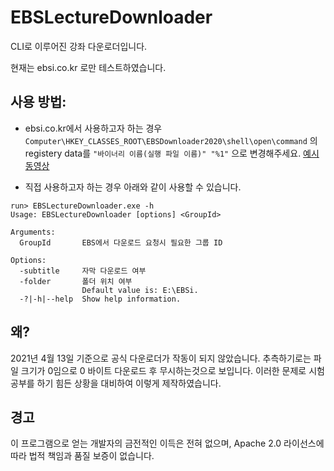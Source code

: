 # EBSLectureDownloader

CLI로 이루어진 강좌 다운로더입니다.

현재는 ebsi.co.kr 로만 테스트하였습니다.
## 사용 방법:

- ebsi.co.kr에서 사용하고자 하는 경우
`Computer\HKEY_CLASSES_ROOT\EBSDownloader2020\shell\open\command` 의 registery data를  `"바이너리 이름(실행 파일 이름)" "%1"` 으로 변경해주세요. [예시 동영상](https://youtu.be/JTaxT62v-04)

- 직접 사용하고자 하는 경우 아래와 같이 사용할 수 있습니다.
```
run> EBSLectureDownloader.exe -h
Usage: EBSLectureDownloader [options] <GroupId>

Arguments:
  GroupId       EBS에서 다운로드 요청시 필요한 그룹 ID

Options:
  -subtitle     자막 다운로드 여부
  -folder       폴더 위치 여부
                Default value is: E:\EBSi.
  -?|-h|--help  Show help information.
```

## 왜?
2021년 4월 13일 기준으로 공식 다운로더가 작동이 되지 않았습니다. 
추측하기로는 파일 크기가 0임으로 0 바이트 다운로드 후 무시하는것으로 보입니다.
이러한 문제로 시험공부를 하기 힘든 상황을 대비하여 이렇게 제작하였습니다.

## 경고
이 프로그램으로 얻는 개발자의 금전적인 이득은 전혀 없으며, Apache 2.0 라이선스에 따라 법적 책임과 품질 보증이 없습니다.